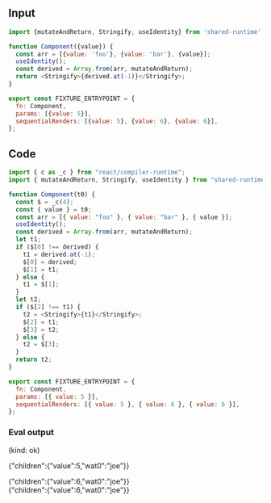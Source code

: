 
## Input

```javascript
import {mutateAndReturn, Stringify, useIdentity} from 'shared-runtime';

function Component({value}) {
  const arr = [{value: 'foo'}, {value: 'bar'}, {value}];
  useIdentity();
  const derived = Array.from(arr, mutateAndReturn);
  return <Stringify>{derived.at(-1)}</Stringify>;
}

export const FIXTURE_ENTRYPOINT = {
  fn: Component,
  params: [{value: 5}],
  sequentialRenders: [{value: 5}, {value: 6}, {value: 6}],
};

```

## Code

```javascript
import { c as _c } from "react/compiler-runtime";
import { mutateAndReturn, Stringify, useIdentity } from "shared-runtime";

function Component(t0) {
  const $ = _c(4);
  const { value } = t0;
  const arr = [{ value: "foo" }, { value: "bar" }, { value }];
  useIdentity();
  const derived = Array.from(arr, mutateAndReturn);
  let t1;
  if ($[0] !== derived) {
    t1 = derived.at(-1);
    $[0] = derived;
    $[1] = t1;
  } else {
    t1 = $[1];
  }
  let t2;
  if ($[2] !== t1) {
    t2 = <Stringify>{t1}</Stringify>;
    $[2] = t1;
    $[3] = t2;
  } else {
    t2 = $[3];
  }
  return t2;
}

export const FIXTURE_ENTRYPOINT = {
  fn: Component,
  params: [{ value: 5 }],
  sequentialRenders: [{ value: 5 }, { value: 6 }, { value: 6 }],
};

```
      
### Eval output
(kind: ok) <div>{"children":{"value":5,"wat0":"joe"}}</div>
<div>{"children":{"value":6,"wat0":"joe"}}</div>
<div>{"children":{"value":6,"wat0":"joe"}}</div>